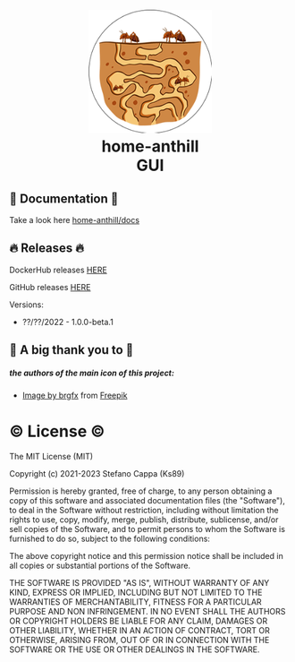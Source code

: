 <h1 align="center">
  <br>
  <img src="https://github.com/home-anthill/docs/blob/master/icons/logo512.png?raw=true" alt="ks89/home-anthill" width="220">
  <br>
home-anthill
  <br>
GUI
</h1>


## :open_book: Documentation :open_book:

Take a look here [home-anthill/docs](https://github.com/home-anthill/docs)


## :fire: Releases :fire:

DockerHub releases [HERE](https://hub.docker.com/repository/registry-1.docker.io/ks89/gui/general)

GitHub releases [HERE](https://github.com/home-anthill/gui/releases)

Versions:

- ??/??/2022 - 1.0.0-beta.1


## :sparkling_heart: A big thank you to :sparkling_heart:

##### the authors of the main icon of this project:

- <a href="https://www.freepik.com/free-vector/underground-ant-nest-with-red-ants_18582279.htm">Image by brgfx</a> from <a href="https://www.freepik.com/" title="Freepik">Freepik</a>


# :copyright: License :copyright:

The MIT License (MIT)

Copyright (c) 2021-2023 Stefano Cappa (Ks89)

Permission is hereby granted, free of charge, to any person obtaining a copy
of this software and associated documentation files (the "Software"), to deal
in the Software without restriction, including without limitation the rights
to use, copy, modify, merge, publish, distribute, sublicense, and/or sell
copies of the Software, and to permit persons to whom the Software is
furnished to do so, subject to the following conditions:

The above copyright notice and this permission notice shall be included in all
copies or substantial portions of the Software.

THE SOFTWARE IS PROVIDED "AS IS", WITHOUT WARRANTY OF ANY KIND, EXPRESS OR
IMPLIED, INCLUDING BUT NOT LIMITED TO THE WARRANTIES OF MERCHANTABILITY,
FITNESS FOR A PARTICULAR PURPOSE AND NON INFRINGEMENT. IN NO EVENT SHALL THE
AUTHORS OR COPYRIGHT HOLDERS BE LIABLE FOR ANY CLAIM, DAMAGES OR OTHER
LIABILITY, WHETHER IN AN ACTION OF CONTRACT, TORT OR OTHERWISE, ARISING FROM,
OUT OF OR IN CONNECTION WITH THE SOFTWARE OR THE USE OR OTHER DEALINGS IN THE
SOFTWARE.

<br/>
